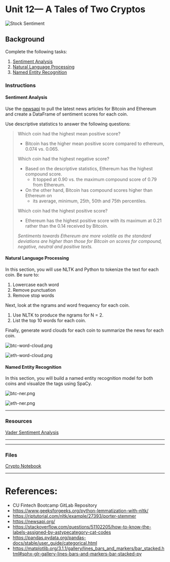 # Unit 12— A Tales of Two Cryptos

![Stock Sentiment](Images/sentimental.jpeg)

## Background



Complete the following tasks:

1. [Sentiment Analysis](#Sentiment-Analysis)
2. [Natural Language Processing](#Natural-Language-Processing)
3. [Named Entity Recognition](#Named-Entity-Recognition)



### Instructions

#### Sentiment Analysis

Use the [newsapi](https://newsapi.org/) to pull the latest news articles for Bitcoin and Ethereum and create a DataFrame of sentiment scores for each coin.

Use descriptive statistics to answer the following questions:

> Which coin had the highest mean positive score?
>   * Bitcoin has the higher mean positive score compared to ethereum, 0.074 vs. 0.065.
>
> Which coin had the highest negative score?
>    * Based on the descriptive statistics, Ethereum has the highest compound score.
>        * It topped at 0.90 vs. the maximum compound score of 0.79 from Ethereum. 
>    * On the other hand, Bitcoin has compound scores higher than Ethereum on 
>        * its average, minimum, 25th, 50th and 75th percentiles.
>
> Which coin had the highest positive score?
>    * Ethereum has the highest positive score with its maximum at 0.21 rather than the 0.14 received by Bitcoin.
>   
> _*Sentiments towards Ethereum are more volatile as the standard deviations are higher than those for Bitcoin*_
> _*on scores for compound, negative, neutral and positive texts.*_

#### Natural Language Processing

In this section, you will use NLTK and Python to tokenize the text for each coin. Be sure to:

1. Lowercase each word
2. Remove punctuation
3. Remove stop words

Next, look at the ngrams and word frequency for each coin.

1. Use NLTK to produce the ngrams for N = 2.
2. List the top 10 words for each coin.

Finally, generate word clouds for each coin to summarize the news for each coin.

![btc-word-cloud.png](Images/btc-word-cloud.png)

![eth-word-cloud.png](Images/eth-word-cloud.png)



#### Named Entity Recognition

In this section, you will build a named entity recognition model for both coins and visualize the tags using SpaCy.

![btc-ner.png](Images/btc-ner.png)

![eth-ner.png](Images/eth-ner.png)

- - -

### Resources

[Vader Sentiment Analysis](http://www.nltk.org/howto/sentiment.html)

- - -


- - -

### Files

[Crypto Notebook](Answers/Code/crypto_sentiment.ipynb)

- - -

# References:
* CU Fintech Bootcamp GitLab Repository
* https://www.geeksforgeeks.org/python-lemmatization-with-nltk/
* https://riptutorial.com/nltk/example/27393/porter-stemmer
* https://newsapi.org/
* https://stackoverflow.com/questions/51102205/how-to-know-the-labels-assigned-by-astypecategory-cat-codes
* https://pandas.pydata.org/pandas-docs/stable/user_guide/categorical.html
* https://matplotlib.org/3.1.1/gallery/lines_bars_and_markers/bar_stacked.html#sphx-glr-gallery-lines-bars-and-markers-bar-stacked-py
